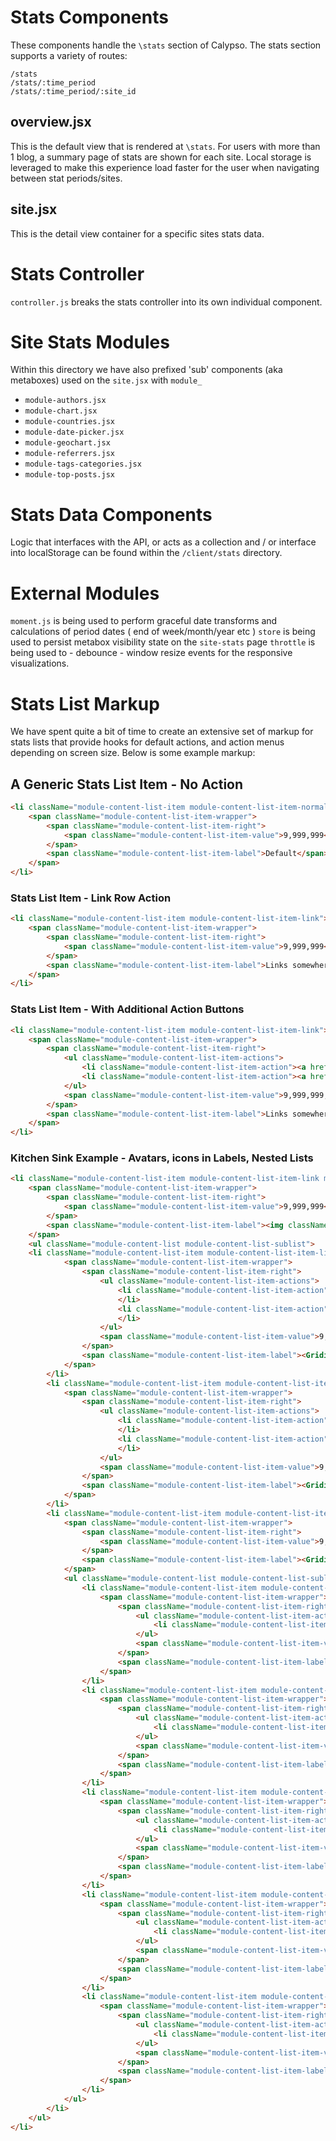 # Stats Components

These components handle the `\stats` section of Calypso. The stats section supports a variety of routes:

```
/stats
/stats/:time_period
/stats/:time_period/:site_id
```

## overview.jsx

This is the default view that is rendered at `\stats`. For users with more than 1 blog, a summary page of stats are shown for each site. Local storage is leveraged to make this experience load faster for the user when navigating between stat periods/sites.

## site.jsx

This is the detail view container for a specific sites stats data.

# Stats Controller

`controller.js` breaks the stats controller into its own individual component.

# Site Stats Modules

Within this directory we have also prefixed 'sub' components (aka metaboxes) used on the `site.jsx` with `module_`

- `module-authors.jsx`
- `module-chart.jsx`
- `module-countries.jsx`
- `module-date-picker.jsx`
- `module-geochart.jsx`
- `module-referrers.jsx`
- `module-tags-categories.jsx`
- `module-top-posts.jsx`

# Stats Data Components

Logic that interfaces with the API, or acts as a collection and / or interface into localStorage can be found within the `/client/stats` directory.

# External Modules

`moment.js` is being used to perform graceful date transforms and calculations of period dates ( end of week/month/year etc )
`store` is being used to persist metabox visibility state on the `site-stats` page
`throttle` is being used to - debounce - window resize events for the responsive visualizations.

# Stats List Markup

We have spent quite a bit of time to create an extensive set of markup for stats lists that provide hooks for default actions, and action menus depending on screen size. Below is some example markup:

## A Generic Stats List Item - No Action

```html
<li className="module-content-list-item module-content-list-item-normal">
	<span className="module-content-list-item-wrapper">
		<span className="module-content-list-item-right">
			<span className="module-content-list-item-value">9,999,999</span>
		</span>
		<span className="module-content-list-item-label">Default</span>
	</span>
</li>
```

### Stats List Item - Link Row Action

```html
<li className="module-content-list-item module-content-list-item-link">
	<span className="module-content-list-item-wrapper">
		<span className="module-content-list-item-right">
			<span className="module-content-list-item-value">9,999,999</span>
		</span>
		<span className="module-content-list-item-label">Links somewhere</span>
	</span>
</li>
```

### Stats List Item - With Additional Action Buttons

```html
<li className="module-content-list-item module-content-list-item-link">
	<span className="module-content-list-item-wrapper">
		<span className="module-content-list-item-right">
			<ul className="module-content-list-item-actions">
				<li className="module-content-list-item-action"><a href="#" className="module-content-list-item-action-wrapper"><Gridicon icon="external" /><span className="module-content-list-item-action-label">View</span></a></li>
				<li className="module-content-list-item-action"><a href="#" className="module-content-list-item-action-wrapper"><Gridicon icon="add-outline" /><span className="module-content-list-item-action-label">Follow</span></a></li>
			</ul>
			<span className="module-content-list-item-value">9,999,999,999,999</span>
		</span>
		<span className="module-content-list-item-label">Links somewhere: Lorem ipsum dolor sit amet lorem ipsum dolor sit amet Lorem ipsum dolor sit amet lorem ipsum dolor sit amet</span>
	</span>
</li>
```

### Kitchen Sink Example - Avatars, icons in Labels, Nested Lists

```html
<li className="module-content-list-item module-content-list-item-link module-content-list-item-large module-content-list-item-toggle is-expanded">
	<span className="module-content-list-item-wrapper">
		<span className="module-content-list-item-right">
			<span className="module-content-list-item-value">9,999,999</span>
		</span>
		<span className="module-content-list-item-label"><img className="avatar" src="https://1.gravatar.com/avatar/767fc9c115a1b989744c755db47feb60?s=64" width="32" height="32" />Matt Mullenweg</span>
	</span>
	<ul className="module-content-list module-content-list-sublist">
	<li className="module-content-list-item module-content-list-item-link">
			<span className="module-content-list-item-wrapper">
				<span className="module-content-list-item-right">
					<ul className="module-content-list-item-actions">
						<li className="module-content-list-item-action"><a href="#" className="module-content-list-item-action-wrapper"><Gridicon icon="external" /><span className="module-content-list-item-action-label">View</span></a>
						</li>
						<li className="module-content-list-item-action"><a href="#" className="module-content-list-item-action-wrapper"><Gridicon icon="pencil" /><span className="module-content-list-item-action-label">Edit</span></a>
						</li>
					</ul>
					<span className="module-content-list-item-value">9,999,999</span>
				</span>
				<span className="module-content-list-item-label"><Gridicon icon="stats" />Blog Post Title Here</span>
			</span>
		</li>
		<li className="module-content-list-item module-content-list-item-link">
			<span className="module-content-list-item-wrapper">
				<span className="module-content-list-item-right">
					<ul className="module-content-list-item-actions">
						<li className="module-content-list-item-action"><a href="#" className="module-content-list-item-action-wrapper"><Gridicon icon="external" /><span className="module-content-list-item-action-label">View</span></a>
						</li>
						<li className="module-content-list-item-action"><a href="#" className="module-content-list-item-action-wrapper"><Gridicon icon="pencil" /><span className="module-content-list-item-action-label">Edit</span></a>
						</li>
					</ul>
					<span className="module-content-list-item-value">9,999,999</span>
				</span>
				<span className="module-content-list-item-label"><Gridicon icon="stats" />Blog Post Title Here</span>
			</span>
		</li>
		<li className="module-content-list-item module-content-list-item-link module-content-list-item-toggle is-expanded">
			<span className="module-content-list-item-wrapper">
				<span className="module-content-list-item-right">
					<span className="module-content-list-item-value">9,999,999</span>
				</span>
				<span className="module-content-list-item-label"><Gridicon icon="search" />Search Engines</span>
			</span>
			<ul className="module-content-list module-content-list-sublist">
				<li className="module-content-list-item module-content-list-item-link">
					<span className="module-content-list-item-wrapper">
						<span className="module-content-list-item-right">
							<ul className="module-content-list-item-actions">
								<li className="module-content-list-item-action module-content-list-item-action-hidden"><a href="#" className="module-content-list-item-action-wrapper"><Gridicon icon="flag" /><span className="module-content-list-item-action-label">Spam?</span></a></li>
							</ul>
							<span className="module-content-list-item-value">9,999,999</span>
						</span>
						<span className="module-content-list-item-label"><img className="avatar" src="https://secure.gravatar.com/blavatar/287dd4d7d2e174b5e7ffccaefd03da6c?s=64" width="32" height="32" />theme.wordpress.com/themes/features/photography/?sort=undefined</span>
					</span>
				</li>
				<li className="module-content-list-item module-content-list-item-link">
					<span className="module-content-list-item-wrapper">
						<span className="module-content-list-item-right">
							<ul className="module-content-list-item-actions">
								<li className="module-content-list-item-action module-content-list-item-action-hidden"><a href="#" className="module-content-list-item-action-wrapper"><Gridicon icon="flag" /><span className="module-content-list-item-action-label">Spam?</span></a></li>
							</ul>
							<span className="module-content-list-item-value">9,999,999</span>
						</span>
						<span className="module-content-list-item-label"><Gridicon icon="globe" />theme.wordpress.com/themes/features/photography/?sort=undefined</span>
					</span>
				</li>
				<li className="module-content-list-item module-content-list-item-link">
					<span className="module-content-list-item-wrapper">
						<span className="module-content-list-item-right">
							<ul className="module-content-list-item-actions">
								<li className="module-content-list-item-action module-content-list-item-action-hidden"><a href="#" className="module-content-list-item-action-wrapper"><Gridicon icon="flag" /><span className="module-content-list-item-action-label">Spam?</span></a></li>
							</ul>
							<span className="module-content-list-item-value">9,999,999</span>
						</span>
						<span className="module-content-list-item-label"><Gridicon icon="globe" />theme.wordpress.com/themes/features/photography/?sort=undefined</span>
					</span>
				</li>
				<li className="module-content-list-item module-content-list-item-link">
					<span className="module-content-list-item-wrapper">
						<span className="module-content-list-item-right">
							<ul className="module-content-list-item-actions">
								<li className="module-content-list-item-action module-content-list-item-action-hidden"><a href="#" className="module-content-list-item-action-wrapper"><Gridicon icon="flag" /><span className="module-content-list-item-action-label">Spam?</span></a></li>
							</ul>
							<span className="module-content-list-item-value">9,999,999</span>
						</span>
						<span className="module-content-list-item-label"><Gridicon icon="globe" />theme.wordpress.com/themes/features/photography/?sort=undefined</span>
					</span>
				</li>
				<li className="module-content-list-item module-content-list-item-link">
					<span className="module-content-list-item-wrapper">
						<span className="module-content-list-item-right">
							<ul className="module-content-list-item-actions">
								<li className="module-content-list-item-action module-content-list-item-action-hidden"><a href="#" className="module-content-list-item-action-wrapper"><Gridicon icon="flag" /><span className="module-content-list-item-action-label">Spam?</span></a></li>
							</ul>
							<span className="module-content-list-item-value">9,999,999</span>
						</span>
						<span className="module-content-list-item-label"><Gridicon icon="globe" />theme.wordpress.com/themes/features/photography/?sort=undefined</span>
					</span>
				</li>
			</ul>
		</li>
	</ul>
</li>
```
